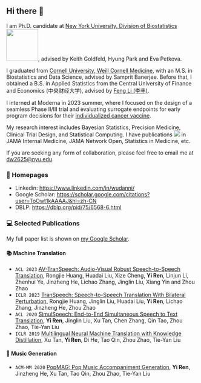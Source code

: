## Hi there 👋

I am Ph.D. candidate at [New York University, Division of Biostatistics](https://med.nyu.edu/departments-institutes/population-health/divisions-sections-centers/biostatistics/) <img src='./images/nyu.png' style='width: 6em;'>, advised by Keith Goldfeld, Hyung Park and Eva Petkova. 

I graduated from [Cornell University, Weill Cornell Medicine](https://gradschool.weill.cornell.edu/biostatistics-and-data-science), with an M.S. in Biostatistics and Data Science, advised by Samprit Banerjee. Before that, I obtained a B.S. in Applied Statistics from the Central University of Finance and Economics (中央财经大学), advised by [Feng Li (李丰)](http://sam.cufe.edu.cn/info/1115/1876.htm).

I interned at Moderna in 2023 summer, where I focused on the design of a seamless Phase II/III trial and evaluating surrogate endpoints for early program decisions for their [individualized cancer vaccine](https://www.modernatx.com/media-center/all-media/blogs/individual.neoantigen-therapies). 

My research interest includes Bayesian Statistics, Precision Medicine, Clinical Trial Design, and Statistical Computing. I have publications <a href='https://scholar.google.com/citations?user=ToOwt1kAAAAJ&hl=zh-CN'><img src="https://img.shields.io/endpoint?logo=Google%20Scholar&url=https%3A%2F%2Fcdn.jsdelivr.net%2Fgh%2FRayeRen%2Frayeren.github.io@google-scholar-stats%2Fgs_data_shieldsio.json&labelColor=f6f6f6&color=9cf&style=flat&label=citations"></a> in JAMA Internal Medicine, JAMA Network Open, Statistics in Medicine, etc.  

If you are seeking any form of collaboration, please feel free to email me at [dw2625@nyu.edu](mailto:dw2625@nyu.edu).

### 📎 Homepages
- Linkedin: https://www.linkedin.com/in/wudanni/
- Google Scholar: https://scholar.google.com/citations?user=ToOwt1kAAAAJ&hl=zh-CN
- DBLP: https://dblp.org/pid/75/6568-6.html

### 💻 Selected Publications

My full paper list is shown on [my Google Scholar](https://scholar.google.com/citations?user=ToOwt1kAAAAJ&hl=zh-CN).

#### 📚 Machine Translation 
- ``ACL 2023`` [AV-TranSpeech: Audio-Visual Robust Speech-to-Speech Translation](), Rongjie Huang, Huadai Liu, Xize Cheng, **Yi Ren**, Linjun Li, Zhenhui Ye, Jinzheng He, Lichao Zhang, Jinglin Liu, Xiang Yin and Zhou Zhao
- ``ICLR 2023`` [TranSpeech: Speech-to-Speech Translation With Bilateral Perturbation](https://openreview.net/forum?id=UVAmFAtC5ye), Rongjie Huang, Jinglin Liu, Huadai Liu, **Yi Ren**, Lichao Zhang, Jinzheng He, Zhou Zhao
- ``ACL 2020`` [SimulSpeech: End-to-End Simultaneous Speech to Text Translation](https://www.aclweb.org/anthology/2020.acl-main.350), **Yi Ren**, Jinglin Liu, Xu Tan, Chen Zhang, Qin Tao, Zhou Zhao, Tie-Yan Liu
- ``ICLR 2019`` [Multilingual Neural Machine Translation with Knowledge Distillation](https://openreview.net/forum?id=S1gUsoR9YX), Xu Tan, **Yi Ren**, Di He, Tao Qin, Zhou Zhao, Tie-Yan Liu

#### 🎼 Music Generation 
- ``ACM-MM 2020`` [PopMAG: Pop Music Accompaniment Generation](https://dl.acm.org/doi/10.1145/3394171.3413721), **Yi Ren**, Jinzheng He, Xu Tan, Tao Qin, Zhou Zhao, Tie-Yan Liu

